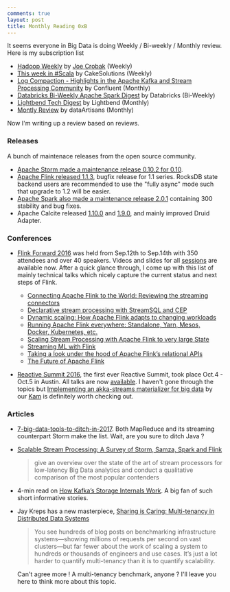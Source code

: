 ```yaml
---
comments: true
layout: post
title: Monthly Reading 0xB
---
```


It seems everyone in Big Data is doing Weekly / Bi-weekly / Monthly review. Here is my subscription list

* [Hadoop Weekly](https://www.hadoopweekly.com/) by [Joe Crobak](https://twitter.com/joecrobak) (Weekly)
* [This week in #Scala](http://www.cakesolutions.net/teamblogs/this-week-in-scala-10/10/2016) by CakeSolutions (Weekly)
* [Log Compaction - Highlights in the Apache Kafka and Stream Processing Community](http://www.confluent.io/blog/log-compaction-highlights-apache-kafka-stream-processing-community-september-2016/) by Confluent (Monthly)
* [Databricks Bi-Weekly Apache Spark Digest](https://databricks.com/blog/2016/10/04/databricks-bi-weekly-apache-spark-digest-10316.html) by Databricks (Bi-Weekly)
* [Lightbend Tech Digest](https://www.lightbend.com/blog/lightbend-tech-digest-september-2016) by Lightbend (Monthly)
* [Montly Review](http://data-artisans.com/sept-2016-in-review/) by dataArtisans (Monthly)

Now I'm writing up a review based on reviews.

### Releases

A bunch of maintenace releases from the open source community.

* [Apache Storm made a maintenance release 0.10.2 for 0.10](https://storm.apache.org/2016/09/14/storm0102-released.html).
* [Apache Flink released 1.1.3](http://flink.apache.org/news/2016/10/12/release-1.1.3.html), bugfix release for 1.1 series. RocksDB state backend users are recommended to use the "fully async" mode such that upgrade to 1.2 will be easier. 
* [Apache Spark also made a maintenance release 2.0.1](http://spark.apache.org/releases/spark-release-2-0-1.html) containing 300 stability and bug fixes. 
* Apache Calcite released [1.10.0](https://calcite.apache.org/docs/history.html#v1-10-0) and [1.9.0](https://calcite.apache.org/docs/history.html#v1-9-0), and mainly improved Druid Adapter. 

### Conferences

* [Flink Forward 2016](http://flink-forward.org/thank-you/#more-1037) was held from Sep.12th to Sep.14th with 350 attendees and over 40 speakers. Videos and slides for all [sessions](http://flink-forward.org/program/sessions/) are available now. After a quick glance through, I come up with this list of mainly technical talks which nicely capture the current status and next steps of Flink.

    - [Connecting Apache Flink to the World: Reviewing the streaming connectors](http://flink-forward.org/kb_sessions/connecting-apache-flink-with-the-world-reviewing-the-streaming-connectors/)
    - [Declarative stream processing with StreamSQL and CEP](http://flink-forward.org/kb_sessions/declarative-stream-processing-with-streamsql-and-cep/)
    - [Dynamic scaling: How Apache Flink adapts to changing workloads](http://flink-forward.org/kb_sessions/dynamic-scaling-how-apache-flink-adapts-to-changing-workloads/)
    - [Running Apache Flink everywhere: Standalone, Yarn, Mesos, Docker, Kubernetes, etc.](http://flink-forward.org/kb_sessions/running-apache-flink-everywhere-standalone-yarn-mesos-docker-kubernetes-etc/)
    - [Scaling Stream Processing with Apache Flink to very large State](http://flink-forward.org/kb_sessions/scaling-stream-processing-with-apache-flink-to-very-large-state/)
    - [Streaming ML with Flink
](http://flink-forward.org/kb_sessions/streaming-ml-with-flink/)
    - [Taking a look under the hood of Apache Flink’s relational APIs](http://flink-forward.org/kb_sessions/taking-a-look-under-the-hood-of-apache-flinks-relational-apis/)
    - [The Future of Apache Flink](http://flink-forward.org/kb_sessions/the-future-of-apache-flinktm/)

* [Reactive Summit 2016](https://www.reactivesummit.org/), the first ever Reactive Summit, took place Oct.4 - Oct.5 in Austin. All talks are now [available](https://www.youtube.com/channel/UChUrUs_xAW2YiSV7iBWkzhw/videos). I haven't gone through the topics but [Implementing an akka-streams materializer for big data](http://sched.co/7jeY) by our [Kam](https://twitter.com/kkasravi) is definitely worth checking out.

### Articles

* [7-big-data-tools-to-ditch-in-2017](http://www.infoworld.com/article/3128344/analytics/7-big-data-tools-to-ditch-in-2017.html). Both MapReduce and its streaming counterpart Storm make the list. Wait, are you sure to ditch Java ?

* [Scalable Stream Processing: A Survey of Storm, Samza, Spark and Flink](https://medium.baqend.com/real-time-stream-processors-a-survey-and-decision-guidance-6d248f692056#.ws1mi2eb9) 

    > give an overview over the state of the art of stream processors for low-latency Big Data analytics and conduct a qualitative comparison of the most popular contenders

* 4-min read on [How Kafka’s Storage Internals Work](https://medium.com/the-hoard/how-kafkas-storage-internals-work-3a29b02e026#.gwuov9szg). A big fan of such short informative stories.

* Jay Kreps has a new masterpiece, [Sharing is Caring: Multi-tenancy in Distributed Data Systems](http://www.confluent.io/blog/sharing-is-caring-multi-tenancy-in-distributed-data-systems) 

    > You see hundreds of blog posts on benchmarking infrastructure systems—showing millions of requests per second on vast clusters—but far fewer about the work of scaling a system to hundreds or thousands of engineers and use cases. It’s just a lot harder to quantify multi-tenancy than it is to quantify scalability.
    
  Can't agree more ! A multi-tenancy benchmark, anyone ? I'll leave you here to think more about this topic.  
  
    